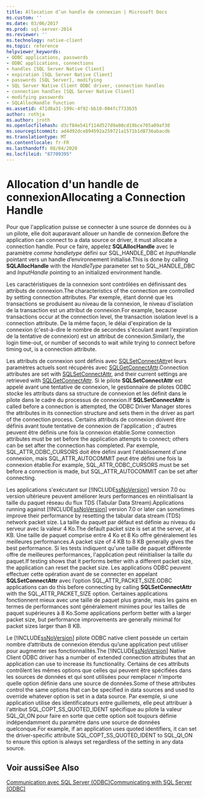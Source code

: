 ```yaml
---
title: Allocation d’un handle de connexion | Microsoft Docs
ms.custom: ''
ms.date: 03/06/2017
ms.prod: sql-server-2014
ms.reviewer: ''
ms.technology: native-client
ms.topic: reference
helpviewer_keywords:
- ODBC applications, passwords
- ODBC applications, connections
- handles [SQL Server Native Client]
- expiration [SQL Server Native Client]
- passwords [SQL Server], modifying
- SQL Server Native Client ODBC driver, connection handles
- connection handles [SQL Server Native Client]
- modifying passwords
- SQLAllocHandle function
ms.assetid: 471d8a31-199c-4f92-bb10-004fc7733b35
author: rothja
ms.author: jroth
ms.openlocfilehash: d3cf84e541f114d527d9a00cd19bce705a09af30
ms.sourcegitcommit: ad4d92dce894592a259721a1571b1d8736abacdb
ms.translationtype: MT
ms.contentlocale: fr-FR
ms.lasthandoff: 08/04/2020
ms.locfileid: "87709395"
---
```

# <a name="allocating-a-connection-handle"></a><span data-ttu-id="b5c88-102">Allocation d'un handle de connexion</span><span class="sxs-lookup"><span data-stu-id="b5c88-102">Allocating a Connection Handle</span></span>
  <span data-ttu-id="b5c88-103">Pour que l'application puisse se connecter à une source de données ou à un pilote, elle doit auparavant allouer un handle de connexion.</span><span class="sxs-lookup"><span data-stu-id="b5c88-103">Before the application can connect to a data source or driver, it must allocate a connection handle.</span></span> <span data-ttu-id="b5c88-104">Pour ce faire, appelez **SQLAllocHandle** avec le paramètre *comme handletype* défini sur SQL_HANDLE_DBC et *InputHandle* pointant vers un handle d’environnement initialisé.</span><span class="sxs-lookup"><span data-stu-id="b5c88-104">This is done by calling **SQLAllocHandle** with the *HandleType* parameter set to SQL_HANDLE_DBC and *InputHandle* pointing to an initialized environment handle.</span></span>  
  
 <span data-ttu-id="b5c88-105">Les caractéristiques de la connexion sont contrôlées en définissant des attributs de connexion.</span><span class="sxs-lookup"><span data-stu-id="b5c88-105">The characteristics of the connection are controlled by setting connection attributes.</span></span> <span data-ttu-id="b5c88-106">Par exemple, étant donné que les transactions se produisent au niveau de la connexion, le niveau d'isolation de la transaction est un attribut de connexion.</span><span class="sxs-lookup"><span data-stu-id="b5c88-106">For example, because transactions occur at the connection level, the transaction isolation level is a connection attribute.</span></span> <span data-ttu-id="b5c88-107">De la même façon, le délai d'expiration de la connexion (c'est-à-dire le nombre de secondes s'écoulant avant l'expiration de la tentative de connexion) est un attribut de connexion.</span><span class="sxs-lookup"><span data-stu-id="b5c88-107">Similarly, the login time-out, or number of seconds to wait while trying to connect before timing out, is a connection attribute.</span></span>  
  
 <span data-ttu-id="b5c88-108">Les attributs de connexion sont définis avec [SQLSetConnectAttr](../native-client-odbc-api/sqlsetconnectattr.md)et leurs paramètres actuels sont récupérés avec [SQLGetConnectAttr](../native-client-odbc-api/sqlgetconnectattr.md).</span><span class="sxs-lookup"><span data-stu-id="b5c88-108">Connection attributes are set with [SQLSetConnectAttr](../native-client-odbc-api/sqlsetconnectattr.md), and their current settings are retrieved with [SQLGetConnectAttr](../native-client-odbc-api/sqlgetconnectattr.md).</span></span> <span data-ttu-id="b5c88-109">Si le pilote **SQLSetConnectAttr** est appelé avant une tentative de connexion, le gestionnaire de pilotes ODBC stocke les attributs dans sa structure de connexion et les définit dans le pilote dans le cadre du processus de connexion.</span><span class="sxs-lookup"><span data-stu-id="b5c88-109">If **SQLSetConnectAttr** is called before a connection is attempted, the ODBC Driver Manager stores the attributes in its connection structure and sets them in the driver as part of the connection process.</span></span> <span data-ttu-id="b5c88-110">Certains attributs de connexion doivent être définis avant toute tentative de connexion de l'application ; d'autres peuvent être définis une fois la connexion établie.</span><span class="sxs-lookup"><span data-stu-id="b5c88-110">Some connection attributes must be set before the application attempts to connect; others can be set after the connection has completed.</span></span> <span data-ttu-id="b5c88-111">Par exemple, SQL_ATTR_ODBC_CURSORS doit être défini avant l'établissement d'une connexion, mais SQL_ATTR_AUTOCOMMIT peut être défini une fois la connexion établie.</span><span class="sxs-lookup"><span data-stu-id="b5c88-111">For example, SQL_ATTR_ODBC_CURSORS must be set before a connection is made, but SQL_ATTR_AUTOCOMMIT can be set after connecting.</span></span>  
  
 <span data-ttu-id="b5c88-112">Les applications s'exécutant sur [!INCLUDE[ssNoVersion](../../includes/ssnoversion-md.md)] version 7.0 ou version ultérieure peuvent améliorer leurs performances en réinitialisant la taille du paquet réseau du flux TDS (Tabular Data Stream).</span><span class="sxs-lookup"><span data-stu-id="b5c88-112">Applications running against [!INCLUDE[ssNoVersion](../../includes/ssnoversion-md.md)] version 7.0 or later can sometimes improve their performance by resetting the tabular data stream (TDS) network packet size.</span></span> <span data-ttu-id="b5c88-113">La taille du paquet par défaut est définie au niveau du serveur avec la valeur 4 Ko.</span><span class="sxs-lookup"><span data-stu-id="b5c88-113">The default packet size is set at the server, at 4 KB.</span></span> <span data-ttu-id="b5c88-114">Une taille de paquet comprise entre 4 Ko et 8 Ko offre généralement les meilleures performances.</span><span class="sxs-lookup"><span data-stu-id="b5c88-114">A packet size of 4 KB to 8 KB generally gives the best performance.</span></span> <span data-ttu-id="b5c88-115">Si les tests indiquent qu'une taille de paquet différente offre de meilleures performances, l'application peut réinitialiser la taille du paquet.</span><span class="sxs-lookup"><span data-stu-id="b5c88-115">If testing shows that it performs better with a different packet size, the application can reset the packet size.</span></span> <span data-ttu-id="b5c88-116">Les applications ODBC peuvent effectuer cette opération avant de se connecter en appelant **SQLSetConnectAttr** avec l’option SQL_ATTR_PACKET_SIZE.</span><span class="sxs-lookup"><span data-stu-id="b5c88-116">ODBC applications can do this before connecting by calling **SQLSetConnectAttr** with the SQL_ATTR_PACKET_SIZE option.</span></span> <span data-ttu-id="b5c88-117">Certaines applications fonctionnent mieux avec une taille de paquet plus grande, mais les gains en termes de performances sont généralement minimes pour les tailles de paquet supérieures à 8 Ko.</span><span class="sxs-lookup"><span data-stu-id="b5c88-117">Some applications perform better with a larger packet size, but performance improvements are generally minimal for packet sizes larger than 8 KB.</span></span>  
  
 <span data-ttu-id="b5c88-118">Le [!INCLUDE[ssNoVersion](../../includes/ssnoversion-md.md)] pilote ODBC native client possède un certain nombre d’attributs de connexion étendus qu’une application peut utiliser pour augmenter ses fonctionnalités.</span><span class="sxs-lookup"><span data-stu-id="b5c88-118">The [!INCLUDE[ssNoVersion](../../includes/ssnoversion-md.md)] Native Client ODBC driver has a number of extended connection attributes that an application can use to increase its functionality.</span></span> <span data-ttu-id="b5c88-119">Certains de ces attributs contrôlent les mêmes options que celles qui peuvent être spécifiées dans les sources de données et qui sont utilisées pour remplacer n'importe quelle option définie dans une source de données.</span><span class="sxs-lookup"><span data-stu-id="b5c88-119">Some of these attributes control the same options that can be specified in data sources and used to override whatever option is set in a data source.</span></span> <span data-ttu-id="b5c88-120">Par exemple, si une application utilise des identificateurs entre guillemets, elle peut attribuer à l'attribut SQL_COPT_SS_QUOTED_IDENT spécifique au pilote la valeur SQL_QI_ON pour faire en sorte que cette option soit toujours définie indépendamment du paramètre dans une source de données quelconque.</span><span class="sxs-lookup"><span data-stu-id="b5c88-120">For example, if an application uses quoted identifiers, it can set the driver-specific attribute SQL_COPT_SS_QUOTED_IDENT to SQL_QI_ON to ensure this option is always set regardless of the setting in any data source.</span></span>  
  
## <a name="see-also"></a><span data-ttu-id="b5c88-121">Voir aussi</span><span class="sxs-lookup"><span data-stu-id="b5c88-121">See Also</span></span>  
 [<span data-ttu-id="b5c88-122">Communication avec SQL Server &#40;ODBC&#41;</span><span class="sxs-lookup"><span data-stu-id="b5c88-122">Communicating with SQL Server &#40;ODBC&#41;</span></span>](communicating-with-sql-server-odbc.md)  
  
  
